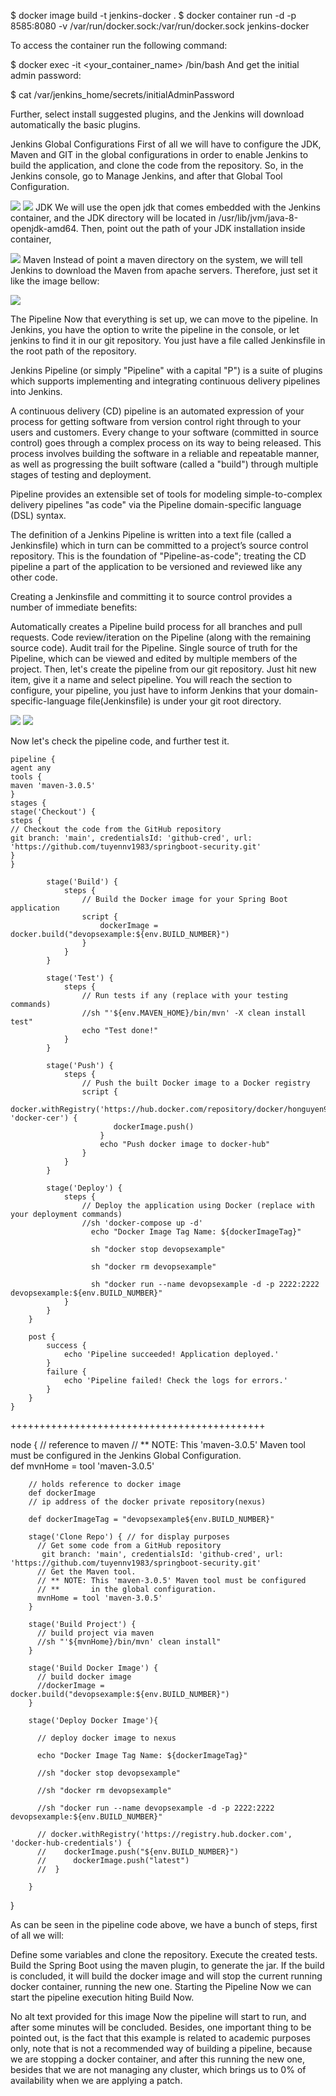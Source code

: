 $ docker image build -t jenkins-docker .
$ docker container run -d -p 8585:8080 -v /var/run/docker.sock:/var/run/docker.sock jenkins-docker

To access the container run the following command:

$ docker exec -it <your_container_name> /bin/bash
And get the initial admin password:

$ cat /var/jenkins_home/secrets/initialAdminPassword

Further, select install suggested plugins, and the Jenkins will download automatically the basic plugins.

Jenkins Global Configurations
First of all we will have to configure the JDK, Maven and GIT in the global configurations in order to enable Jenkins to build the application,
and clone the code from the repository. So, in the Jenkins console, go to Manage Jenkins, and after that Global Tool Configuration.

![](../1559519632095.png)
![](../1559519794029.png)
JDK
We will use the open jdk that comes embedded with the Jenkins container, and the JDK directory will be located in /usr/lib/jvm/java-8-openjdk-amd64.
Then, point out the path of your JDK installation inside container,

![](../1559519864229.png)
Maven
Instead of point a maven directory on the system, we will tell Jenkins to download the Maven from apache servers. Therefore, just set it like the image bellow:

![](../1559520706102.png)

The Pipeline
Now that everything is set up, we can move to the pipeline. In Jenkins, you have the option to write the pipeline in the console, or let jenkins to find it in our git repository.
You just have a file called Jenkinsfile in the root path of the repository.

Jenkins Pipeline (or simply "Pipeline" with a capital "P") is a suite of plugins which supports implementing and integrating continuous delivery pipelines into Jenkins.

A continuous delivery (CD) pipeline is an automated expression of your process for getting software from version control right through to your users and customers.
Every change to your software (committed in source control) goes through a complex process on its way to being released. This process involves building the software in a reliable
and repeatable manner, as well as progressing the built software (called a "build") through multiple stages of testing and deployment.

Pipeline provides an extensible set of tools for modeling simple-to-complex delivery pipelines "as code" via the Pipeline domain-specific language (DSL) syntax.

The definition of a Jenkins Pipeline is written into a text file (called a Jenkinsfile) which in turn can be committed to a project’s source control repository.
This is the foundation of "Pipeline-as-code"; treating the CD pipeline a part of the application to be versioned and reviewed like any other code.

Creating a Jenkinsfile and committing it to source control provides a number of immediate benefits:

Automatically creates a Pipeline build process for all branches and pull requests.
Code review/iteration on the Pipeline (along with the remaining source code).
Audit trail for the Pipeline.
Single source of truth for the Pipeline, which can be viewed and edited by multiple members of the project.
Then, let's create the pipeline from our git repository. Just hit new item, give it a name and select pipeline. You will reach the section to configure, your pipeline,
you just have to inform Jenkins that your domain-specific-language file(Jenkinsfile) is under your git root directory.

![](../1559521474536.png)
![](../1559521482450.png)

Now let's check the pipeline code, and further test it.

    pipeline {
    agent any
    tools {
    maven 'maven-3.0.5'
    }
    stages {
    stage('Checkout') {
    steps {
    // Checkout the code from the GitHub repository
    git branch: 'main', credentialsId: 'github-cred', url: 'https://github.com/tuyennv1983/springboot-security.git'
    }
    }
    
            stage('Build') {
                steps {
                    // Build the Docker image for your Spring Boot application
                    script {
                        dockerImage = docker.build("devopsexample:${env.BUILD_NUMBER}")
                    }
                }
            }
            
            stage('Test') {
                steps {
                    // Run tests if any (replace with your testing commands)
                    //sh "'${env.MAVEN_HOME}/bin/mvn' -X clean install test"
                    echo "Test done!"
                }
            }
            
            stage('Push') {
                steps {
                    // Push the built Docker image to a Docker registry
                    script {
                        docker.withRegistry('https://hub.docker.com/repository/docker/honguyen982020614/devopsexample', 'docker-cer') {
                           dockerImage.push()
                        }
                        echo "Push docker image to docker-hub"
                    }
                }
            }
            
            stage('Deploy') {
                steps {
                    // Deploy the application using Docker (replace with your deployment commands)
                    //sh 'docker-compose up -d'
                      echo "Docker Image Tag Name: ${dockerImageTag}"
          
                      sh "docker stop devopsexample"
                      
                      sh "docker rm devopsexample"
                      
                      sh "docker run --name devopsexample -d -p 2222:2222 devopsexample:${env.BUILD_NUMBER}"
                }
            }
        }
        
        post {
            success {
                echo 'Pipeline succeeded! Application deployed.'
            }
            failure {
                echo 'Pipeline failed! Check the logs for errors.'
            }
        }
    }


++++++++++++++++++++++++++++++++++++++++++++

node {
// reference to maven
// ** NOTE: This 'maven-3.0.5' Maven tool must be configured in the Jenkins Global Configuration.   
def mvnHome = tool 'maven-3.0.5'


	    // holds reference to docker image
	    def dockerImage
	    // ip address of the docker private repository(nexus)
	 
	    def dockerImageTag = "devopsexample${env.BUILD_NUMBER}"
	    
	    stage('Clone Repo') { // for display purposes
	      // Get some code from a GitHub repository
	       git branch: 'main', credentialsId: 'github-cred', url: 'https://github.com/tuyennv1983/springboot-security.git'
	      // Get the Maven tool.
	      // ** NOTE: This 'maven-3.0.5' Maven tool must be configured
	      // **       in the global configuration.           
	      mvnHome = tool 'maven-3.0.5'
	    }    
	  
	    stage('Build Project') {
	      // build project via maven
	      //sh "'${mvnHome}/bin/mvn' clean install"
	    }
			
	    stage('Build Docker Image') {
	      // build docker image
	      //dockerImage = docker.build("devopsexample:${env.BUILD_NUMBER}")
	    }
	   
	    stage('Deploy Docker Image'){
	      
	      // deploy docker image to nexus
			
	      echo "Docker Image Tag Name: ${dockerImageTag}"
		  
		  //sh "docker stop devopsexample"
		  
		  //sh "docker rm devopsexample"
		  
		  //sh "docker run --name devopsexample -d -p 2222:2222 devopsexample:${env.BUILD_NUMBER}"
		  
		  // docker.withRegistry('https://registry.hub.docker.com', 'docker-hub-credentials') {
	      //    dockerImage.push("${env.BUILD_NUMBER}")
	      //      dockerImage.push("latest")
	      //  }
	      
	    }
}

As can be seen in the pipeline code above, we have a bunch of steps, first of all we will:

Define some variables and clone the repository.
Execute the created tests.
Build the Spring Boot using the maven plugin, to generate the jar.
If the build is concluded, it will build the docker image and will stop the current running docker container, running the new one.
Starting the Pipeline
Now we can start the pipeline execution hiting Build Now.

No alt text provided for this image
Now the pipeline will start to run, and after some minutes will be concluded. Besides, one important thing to be pointed out,
is the fact that this example is related to academic purposes only, note that is not a recommended way of building a pipeline, because we are stopping a docker container,
and after this running the new one, besides that we are not managing any cluster, which brings us to 0% of availability when we are applying a patch.
